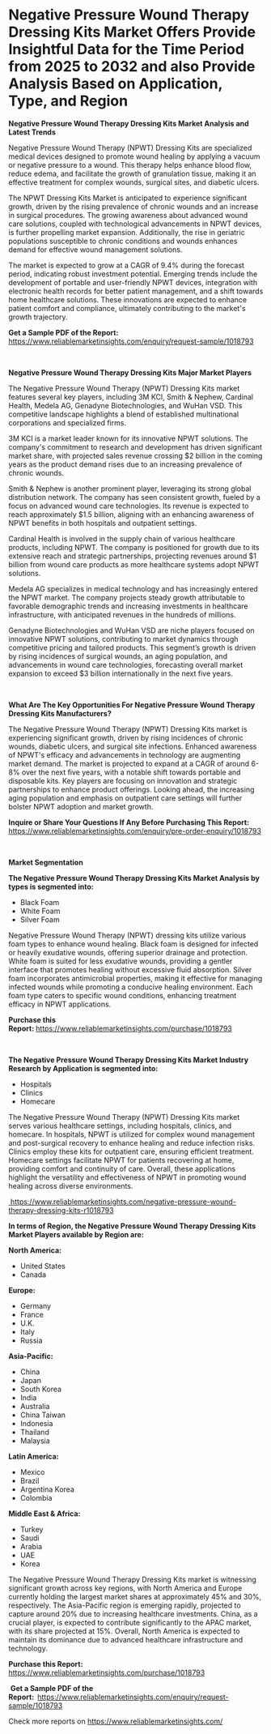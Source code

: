 <p><h1>Negative Pressure Wound Therapy Dressing Kits Market Offers Provide Insightful Data for the Time Period from 2025 to 2032 and also Provide Analysis Based on Application, Type, and Region</h1></p><p><strong>Negative Pressure Wound Therapy Dressing Kits Market Analysis and Latest Trends</strong></p>
<p><p>Negative Pressure Wound Therapy (NPWT) Dressing Kits are specialized medical devices designed to promote wound healing by applying a vacuum or negative pressure to a wound. This therapy helps enhance blood flow, reduce edema, and facilitate the growth of granulation tissue, making it an effective treatment for complex wounds, surgical sites, and diabetic ulcers.</p><p>The NPWT Dressing Kits Market is anticipated to experience significant growth, driven by the rising prevalence of chronic wounds and an increase in surgical procedures. The growing awareness about advanced wound care solutions, coupled with technological advancements in NPWT devices, is further propelling market expansion. Additionally, the rise in geriatric populations susceptible to chronic conditions and wounds enhances demand for effective wound management solutions.</p><p>The market is expected to grow at a CAGR of 9.4% during the forecast period, indicating robust investment potential. Emerging trends include the development of portable and user-friendly NPWT devices, integration with electronic health records for better patient management, and a shift towards home healthcare solutions. These innovations are expected to enhance patient comfort and compliance, ultimately contributing to the market's growth trajectory.</p></p>
<p><strong>Get a Sample PDF of the Report:&nbsp;</strong> <a href="https://www.reliablemarketinsights.com/enquiry/request-sample/1018793?utm_campaign=3286&utm_medium=2&utm_source=Github&utm_content=ia&utm_term=21032025&utm_id=negative-pressure-wound-therapy-dressing-kits">https://www.reliablemarketinsights.com/enquiry/request-sample/1018793</a></p>
<p>&nbsp;</p>
<p><strong>Negative Pressure Wound Therapy Dressing Kits Major Market Players</strong></p>
<p><p>The Negative Pressure Wound Therapy (NPWT) Dressing Kits market features several key players, including 3M KCI, Smith & Nephew, Cardinal Health, Medela AG, Genadyne Biotechnologies, and WuHan VSD. This competitive landscape highlights a blend of established multinational corporations and specialized firms.</p><p>3M KCI is a market leader known for its innovative NPWT solutions. The company's commitment to research and development has driven significant market share, with projected sales revenue crossing $2 billion in the coming years as the product demand rises due to an increasing prevalence of chronic wounds.</p><p>Smith & Nephew is another prominent player, leveraging its strong global distribution network. The company has seen consistent growth, fueled by a focus on advanced wound care technologies. Its revenue is expected to reach approximately $1.5 billion, aligning with an enhancing awareness of NPWT benefits in both hospitals and outpatient settings.</p><p>Cardinal Health is involved in the supply chain of various healthcare products, including NPWT. The company is positioned for growth due to its extensive reach and strategic partnerships, projecting revenues around $1 billion from wound care products as more healthcare systems adopt NPWT solutions.</p><p>Medela AG specializes in medical technology and has increasingly entered the NPWT market. The company projects steady growth attributable to favorable demographic trends and increasing investments in healthcare infrastructure, with anticipated revenues in the hundreds of millions.</p><p>Genadyne Biotechnologies and WuHan VSD are niche players focused on innovative NPWT solutions, contributing to market dynamics through competitive pricing and tailored products. This segment’s growth is driven by rising incidences of surgical wounds, an aging population, and advancements in wound care technologies, forecasting overall market expansion to exceed $3 billion internationally in the next five years.</p></p>
<p>&nbsp;</p>
<p><strong>What Are The Key Opportunities For Negative Pressure Wound Therapy Dressing Kits Manufacturers?</strong></p>
<p><p>The Negative Pressure Wound Therapy (NPWT) Dressing Kits market is experiencing significant growth, driven by rising incidences of chronic wounds, diabetic ulcers, and surgical site infections. Enhanced awareness of NPWT's efficacy and advancements in technology are augmenting market demand. The market is projected to expand at a CAGR of around 6-8% over the next five years, with a notable shift towards portable and disposable kits. Key players are focusing on innovation and strategic partnerships to enhance product offerings. Looking ahead, the increasing aging population and emphasis on outpatient care settings will further bolster NPWT adoption and market growth.</p></p>
<p><strong>Inquire or Share Your Questions If Any Before Purchasing This Report:</strong> <a href="https://www.reliablemarketinsights.com/enquiry/pre-order-enquiry/1018793?utm_campaign=3286&utm_medium=2&utm_source=Github&utm_content=ia&utm_term=21032025&utm_id=negative-pressure-wound-therapy-dressing-kits">https://www.reliablemarketinsights.com/enquiry/pre-order-enquiry/1018793</a></p>
<p>&nbsp;</p>
<p><strong>Market Segmentation</strong></p>
<p><strong>The Negative Pressure Wound Therapy Dressing Kits Market Analysis by types is segmented into:</strong></p>
<p><ul><li>Black Foam</li><li>White Foam</li><li>Silver Foam</li></ul></p>
<p><p>Negative Pressure Wound Therapy (NPWT) dressing kits utilize various foam types to enhance wound healing. Black foam is designed for infected or heavily exudative wounds, offering superior drainage and protection. White foam is suited for less exudative wounds, providing a gentler interface that promotes healing without excessive fluid absorption. Silver foam incorporates antimicrobial properties, making it effective for managing infected wounds while promoting a conducive healing environment. Each foam type caters to specific wound conditions, enhancing treatment efficacy in NPWT applications.</p></p>
<p><strong>Purchase this Report:&nbsp;</strong><a href="https://www.reliablemarketinsights.com/purchase/1018793?utm_campaign=3286&utm_medium=2&utm_source=Github&utm_content=ia&utm_term=21032025&utm_id=negative-pressure-wound-therapy-dressing-kits">https://www.reliablemarketinsights.com/purchase/1018793</a></p>
<p>&nbsp;</p>
<p><strong>The Negative Pressure Wound Therapy Dressing Kits Market Industry Research by Application is segmented into:</strong></p>
<p><ul><li>Hospitals</li><li>Clinics</li><li>Homecare</li></ul></p>
<p><p>The Negative Pressure Wound Therapy (NPWT) Dressing Kits market serves various healthcare settings, including hospitals, clinics, and homecare. In hospitals, NPWT is utilized for complex wound management and post-surgical recovery to enhance healing and reduce infection risks. Clinics employ these kits for outpatient care, ensuring efficient treatment. Homecare settings facilitate NPWT for patients recovering at home, providing comfort and continuity of care. Overall, these applications highlight the versatility and effectiveness of NPWT in promoting wound healing across diverse environments.</p></p>
<p><a href="https://www.reliablemarketinsights.com/negative-pressure-wound-therapy-dressing-kits-r1018793?utm_campaign=3286&utm_medium=2&utm_source=Github&utm_content=ia&utm_term=21032025&utm_id=negative-pressure-wound-therapy-dressing-kits">&nbsp;https://www.reliablemarketinsights.com/negative-pressure-wound-therapy-dressing-kits-r1018793</a></p>
<p><strong>In terms of Region, the Negative Pressure Wound Therapy Dressing Kits Market Players available by Region are:</strong></p>
<p>
    <p> <strong> North America: </strong>
        <ul>
            <li>United States</li>
            <li>Canada</li>
        </ul>
        </p> 
    <p> <strong> Europe: </strong>
        <ul>
            <li>Germany</li>
            <li>France</li>
            <li>U.K.</li>
            <li>Italy</li>
            <li>Russia</li>
        </ul>
        </p> 
    <p> <strong> Asia-Pacific: </strong>
        <ul>
            <li>China</li>
            <li>Japan</li>
            <li>South Korea</li>
            <li>India</li>
            <li>Australia</li>
            <li>China Taiwan</li>
            <li>Indonesia</li>
            <li>Thailand</li>
            <li>Malaysia</li>
        </ul>
        </p> 
    <p> <strong> Latin America: </strong>
        <ul>
            <li>Mexico</li>
            <li>Brazil</li>
            <li>Argentina Korea</li>
            <li>Colombia</li>
        </ul>
        </p> 
    <p> <strong> Middle East & Africa: </strong>
        <ul>
            <li>Turkey</li>
            <li>Saudi</li>
            <li>Arabia</li>
            <li>UAE</li>
            <li>Korea</li>
        </ul>
    </p>
    </p>
<p><p>The Negative Pressure Wound Therapy Dressing Kits market is witnessing significant growth across key regions, with North America and Europe currently holding the largest market shares at approximately 45% and 30%, respectively. The Asia-Pacific region is emerging rapidly, projected to capture around 20% due to increasing healthcare investments. China, as a crucial player, is expected to contribute significantly to the APAC market, with its share projected at 15%. Overall, North America is expected to maintain its dominance due to advanced healthcare infrastructure and technology.</p></p>
<p><strong>Purchase this Report: </strong><a href="https://www.reliablemarketinsights.com/purchase/1018793?utm_campaign=3286&utm_medium=2&utm_source=Github&utm_content=ia&utm_term=21032025&utm_id=negative-pressure-wound-therapy-dressing-kits">https://www.reliablemarketinsights.com/purchase/1018793</a></p>
<p>&nbsp;<strong>Get a Sample PDF of the Report:&nbsp;&nbsp;</strong><a href="https://www.reliablemarketinsights.com/enquiry/request-sample/1018793?utm_campaign=3286&utm_medium=2&utm_source=Github&utm_content=ia&utm_term=21032025&utm_id=negative-pressure-wound-therapy-dressing-kits">https://www.reliablemarketinsights.com/enquiry/request-sample/1018793</a></p>
<p><strong></strong></p>
<p>Check more reports on <a href="https://www.reliablemarketinsights.com/?utm_campaign=3286&utm_medium=2&utm_source=Github&utm_content=ia&utm_term=21032025&utm_id=negative-pressure-wound-therapy-dressing-kits">https://www.reliablemarketinsights.com/</a></p>